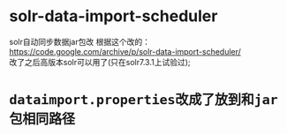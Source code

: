 # solr-data-import-scheduler
solr自动同步数据jar包改
根据这个改的：
https://code.google.com/archive/p/solr-data-import-scheduler/<br>
改了之后高版本solr可以用了(只在solr7.3.1上试验过);<br>
# `dataimport.properties改成了放到和jar包相同路径`
